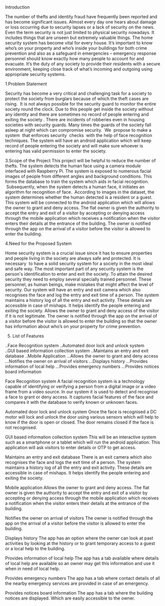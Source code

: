 Introduction

The number  of  thefts and identity fraud  have frequently  been reported  and has become significant issues. 
Almost every day one hears about damage or loss occurring due to security lapses or a lack of security on the news. 
Even the term security is not just limited to physical security nowadays. It includes things that are unseen but extremely valuable things. 
The home security system has become vital for every house. It’s important to know who’s on your property and who’s inside your buildings for 
both crime prevention and also as a safeguard in emergencies – emergency response personnel should know exactly how many people to account for and evacuate. 
It’s the duty of any society to provide their residents with a secure environment, keeping close track of what’s incoming and outgoing using appropriate security systems.


1.Problem Statement

Security has become a very critical and challenging task for a society to protect the society from burglars because of which the theft cases are rising. 
It is not always possible for the security guard to monitor the entire society round the clock. Due to this people get inside the society without any identity and there are sometimes no record of people entering and exiting the society .
There are incidents of robberies even in housing societies with security guards. Many times the guards of the society fall asleep at night which can compromise security. 
We  propose to make a system  that enforces security  checks  with the help of face recognition techniques. The system will have an android application which will keep  record of people entering the society and will make sure whoever is entering has valid permission to enter the society.



3.Scope of the Project
This project will be helpful to reduce the number of thefts.
The system detects the human face using a camera module interfaced with Raspberry Pi. The system is exposed to numerous facial images of people from different angles and background conditions. 
This forms the database to train the system which aids in facial recognition.  Subsequently, when the system detects a human face, it initiates an algorithm for recognition of face. 
According to images in the dataset, the system determines whether the human detected is a resident or a guest.
This system will be connected to the android application which will allows the owner to grant and deny access. The flat owner is given the authority to accept the entry and exit of a visitor by accepting or denying access through the mobile application which receives a notification when the visitor enters their details at the entrance of the building.
The owner is notified through the app on the arrival of a visitor before the visitor is allowed to enter the building.

4.Need for the Proposed System

Home security system is a crucial issue since it has to ensure properties and people living in the society are always safe and protected. It is necessary  to have a solid security system for a society in the most ideal and safe way. The most important part of any security system is the person's identification to enter and exit the society.
To attain the desired security they need to employ several specially trained personnel. These personnel, as human beings, make mistakes that might affect the level of security.
Our system will have an entry and exit camera which also recognises the face and log the entry and exit time of a person. 
The system maintains a history log of all the entry and exit activity. These details are accessible in case of mishaps. It helps identify the people entering and exiting the society.
Allows the owner to grant and deny access of the visitor if it is not legitimate.
The owner is notified through the app on the arrival of a visitor before the visitor is allowed to enter the building so that the owner has information about who’s on your property for crime prevention.


5.  List of Features

..Face Recognition system 
..Automated door lock and unlock system  
..GUI based information collection system
..Maintains an entry and exit database 
..Mobile Application
...Allows the owner to grant and deny access 
...Notifies the owner on arrival of visitors 
...Displays history 
...Provides information of local help
...Provides emergency numbers
...Provides notices board information 

Face Recognition system
A facial recognition system is a technology capable of identifying or verifying a person from a digital image or a video frame from a video source. 
In our system it is used to detect and recognise a face to grant or deny access. 
It captures facial features of the face and compares it with the database to verify known or unknown faces.



Automated door lock and unlock system
Once the face is recognised a DC motor will lock and unlock the door using various sensors which will help to know if the door is open or closed. 
The door remains closed if the face is not recognised.

GUI based information collection system
This will be an interactive system such as a smartphone or a tablet which will run the android application. 
This application will ask visitors to enter details or OTP to get access.

Maintains an entry and exit database 
There is an exit camera which also recognises the face and logs the exit time of a person. 
The system maintains a history log of all the entry and exit activity. These details are accessible in case of mishaps. 
It helps identify the people entering and exiting the society.

Mobile application
Allows the owner to grant and deny access. 
The flat owner is given the authority to accept the entry and exit of a visitor by accepting or denying access 
through the mobile application which receives a notification when the visitor enters their details at the entrance of the building.

Notifies the owner on arrival of visitors 
The owner is notified through the app on the arrival of a visitor before the visitor is allowed to enter the building.

Displays history 
The app has an option where the owner can look at past activities by looking at the history or to grant temporary access to a guest or a local help to the building.

Provides information of local help
The app has a tab available where details of local help are available so an owner may get this information and use it when in need of local help.
 
Provides emergency numbers
The app has a tab where contact details of all the nearby emergency services are provided in case of an emergency. 

Provides notices board information
The app has a tab where the building notices are displayed. Which are easily accessible to the owner.
